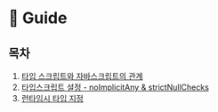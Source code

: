 # 📘 Guide

## 목차

1. [타입 스크립트와 자바스크립트의 관계](https://github.com/ohtaekwon/Frontend-101/blob/main/TypeScript/EffectiveTypeScript/01.%ED%83%80%EC%9E%85%EC%8A%A4%ED%81%AC%EB%A6%BD%ED%8A%B8%20%EC%95%8C%EC%95%84%EB%B3%B4%EA%B8%B0/Item01\_%ED%83%80%EC%9E%85%20%EC%8A%A4%ED%81%AC%EB%A6%BD%ED%8A%B8%EC%99%80%20%EC%9E%90%EB%B0%94%EC%8A%A4%ED%81%AC%EB%A6%BD%ED%8A%B8%EC%9D%98%20%EA%B4%80%EA%B3%84%20.md)
2. [타입스크립트 설정 - noImplicitAny & strictNullChecks](https://github.com/ohtaekwon/Frontend-101/blob/main/TypeScript/EffectiveTypeScript/01.%ED%83%80%EC%9E%85%EC%8A%A4%ED%81%AC%EB%A6%BD%ED%8A%B8%20%EC%95%8C%EC%95%84%EB%B3%B4%EA%B8%B0/Item02\_%ED%83%80%EC%9E%85%EC%8A%A4%ED%81%AC%EB%A6%BD%ED%8A%B8%20%EC%84%A4%EC%A0%95.md)
3. [런타임시 타입 지정](01./item03\_.md)
